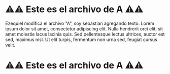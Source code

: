# ⚠️⚠️ Este es el archivo de **A** ⚠️⚠️
Ezequiel modifica el archivo "A", soy sebastian agregando texto.
Lorem ipsum dolor sit amet, consectetur adipiscing elit.
Nulla hendrerit orci elit, sit amet molestie lacus lacinia quis.
Sed pellentesque lectus ultrices, auctor est sed, maximus nisl.
Ut elit turpis, fermentum non urna sed, feugiat cursus velit.

# ⚠️⚠️ Este es el archivo de **A** ⚠️⚠️

